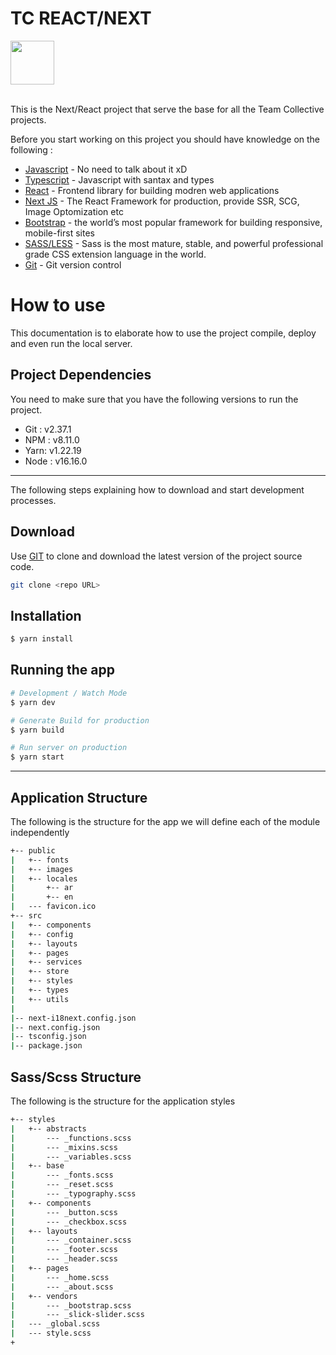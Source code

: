 # TC REACT/NEXT

<a href="https://www.teamcollective.com/" target="_blank">
  <img src="https://www.teamcollective.com/assets/images/new-logo.gif" width="70" height="70" />
</a>
<br />
<br />

This is the Next/React project that serve the base for all the Team Collective projects.

Before you start working on this project you should have knowledge on the following : 

* [Javascript](https://www.javascript.com/) - No need to talk about it xD 
* [Typescript](https://www.typescriptlang.org/) - Javascript with santax and types 
* [React](https://reactjs.org/) - Frontend library for building modren web applications
* [Next JS](https://nextjs.org/) - The React Framework for production, provide SSR, SCG, Image Optomization etc
* [Bootstrap](https://getbootstrap.com/) - the world’s most popular framework for building responsive, mobile-first sites
* [SASS/LESS](https://sass-lang.com/) - Sass is the most mature, stable, and powerful professional grade CSS extension language in the world.
* [Git](https://git-scm.com/) - Git version control


# How to use

This documentation is to elaborate how to use the project compile, deploy and even run the local server.

## Project Dependencies

You need to make sure that you have the following versions to run the project. 

* Git : v2.37.1
* NPM : v8.11.0
* Yarn: v1.22.19
* Node : v16.16.0 

---

The following steps explaining how to download and start development processes. 

## Download

Use [GIT](https://git-scm.com/downloads) to clone and download the latest version of the project source code. 

```bash
git clone <repo URL>
```

## Installation

```bash
$ yarn install
```

## Running the app

```bash
# Development / Watch Mode
$ yarn dev

# Generate Build for production
$ yarn build

# Run server on production
$ yarn start
```

---

## Application Structure

The following is the structure for the app we will define each of the module independently

```bash
+-- public
|   +-- fonts
|   +-- images
|   +-- locales
|       +-- ar
|       +-- en
|   --- favicon.ico
+-- src
|   +-- components
|   +-- config
|   +-- layouts
|   +-- pages
|   +-- services
|   +-- store
|   +-- styles
|   +-- types
|   +-- utils
|
|-- next-i18next.config.json
|-- next.config.json
|-- tsconfig.json
|-- package.json
```

## Sass/Scss Structure

The following is the structure for the application styles

```bash
+-- styles
|   +-- abstracts
|       --- _functions.scss
|       --- _mixins.scss
|       --- _variables.scss
|   +-- base
|       --- _fonts.scss
|       --- _reset.scss
|       --- _typography.scss
|   +-- components
|       --- _button.scss
|       --- _checkbox.scss
|   +-- layouts
|       --- _container.scss
|       --- _footer.scss
|       --- _header.scss
|   +-- pages
|       --- _home.scss
|       --- _about.scss
|   +-- vendors
|       --- _bootstrap.scss
|       --- _slick-slider.scss
|   --- _global.scss
|   --- style.scss
+
```
